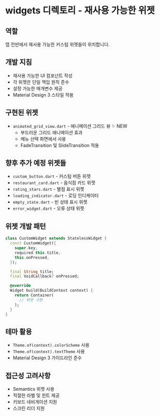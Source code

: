 # widgets 디렉토리 - 재사용 가능한 위젯

## 역할
앱 전반에서 재사용 가능한 커스텀 위젯들이 위치합니다.

## 개발 지침
- 재사용 가능한 UI 컴포넌트 작성
- 각 위젯은 단일 책임 원칙 준수
- 설정 가능한 매개변수 제공
- Material Design 3 스타일 적용

## 구현된 위젯
- `animated_grid_view.dart` - 애니메이션 그리드 뷰 ✨ NEW
  - 부드러운 그리드 애니메이션 효과
  - 메뉴 선택 화면에서 사용
  - FadeTransition 및 SlideTransition 적용

## 향후 추가 예정 위젯들
- `custom_button.dart` - 커스텀 버튼 위젯
- `restaurant_card.dart` - 음식점 카드 위젯
- `rating_stars.dart` - 별점 표시 위젯
- `loading_indicator.dart` - 로딩 인디케이터
- `empty_state.dart` - 빈 상태 표시 위젯
- `error_widget.dart` - 오류 상태 위젯

## 위젯 개발 패턴
```dart
class CustomWidget extends StatelessWidget {
  const CustomWidget({
    super.key,
    required this.title,
    this.onPressed,
  });

  final String title;
  final VoidCallback? onPressed;

  @override
  Widget build(BuildContext context) {
    return Container(
      // 위젯 구현
    );
  }
}
```

## 테마 활용
- `Theme.of(context).colorScheme` 사용
- `Theme.of(context).textTheme` 사용
- Material Design 3 가이드라인 준수

## 접근성 고려사항
- Semantics 위젯 사용
- 적절한 라벨 및 힌트 제공
- 키보드 네비게이션 지원
- 스크린 리더 지원 